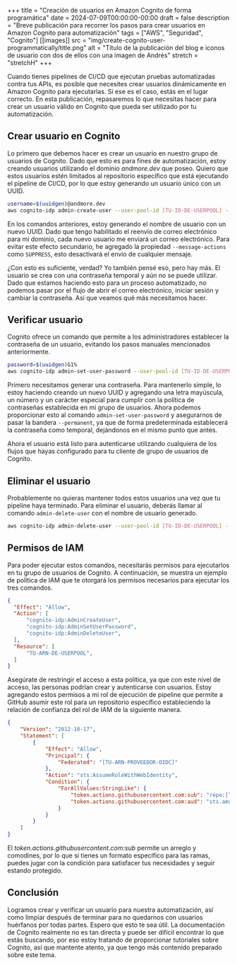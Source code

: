 +++
title = "Creación de usuarios en Amazon Cognito de forma programática"
date = 2024-07-09T00:00:00-00:00
draft = false
description = "Breve publicación para recorrer los pasos para crear usuarios en Amazon Cognito para automatización"
tags = ["AWS", "Seguridad", "Cognito"]
[[images]]
  src = "img/create-cognito-user-programmatically/title.png"
  alt = "Título de la publicación del blog e iconos de usuario con dos de ellos con una imagen de Andrés"
  stretch = "stretchH"
+++

Cuando tienes pipelines de CI/CD que ejecutan pruebas automatizadas contra tus APIs, es posible que necesites crear usuarios dinámicamente en Amazon Cognito para ejecutarlas. Si ese es el caso, estás en el lugar correcto. En esta publicación, repasaremos lo que necesitas hacer para crear un usuario válido en Cognito que pueda ser utilizado por tu automatización.

## Crear usuario en Cognito
Lo primero que debemos hacer es crear un usuario en nuestro grupo de usuarios de Cognito. Dado que esto es para fines de automatización, estoy creando usuarios utilizando el dominio *andmore.dev* que poseo. Quiero que estos usuarios estén limitados al repositorio específico que está ejecutando el pipeline de CI/CD, por lo que estoy generando un usuario único con un UUID.

```bash
username=$(uuidgen)@andmore.dev
aws cognito-idp admin-create-user --user-pool-id [TU-ID-DE-USERPOOL] --username $username --message-action SUPPRESS
```
En los comandos anteriores, estoy generando el nombre de usuario con un nuevo UUID. Dado que tengo habilitado el reenvío de correo electrónico para mi dominio, cada nuevo usuario me enviará un correo electrónico. Para evitar este efecto secundario, he agregado la propiedad `--message-actions` como `SUPPRESS`, esto desactivará el envío de cualquier mensaje.

¿Con esto es suficiente, verdad? Yo también pensé eso, pero hay más. El usuario se crea con una contraseña temporal y aún no se puede utilizar. Dado que estamos haciendo esto para un proceso automatizado, no podemos pasar por el flujo de abrir el correo electrónico, iniciar sesión y cambiar la contraseña. Así que veamos qué más necesitamos hacer.

## Verificar usuario
Cognito ofrece un comando que permite a los administradores establecer la contraseña de un usuario, evitando los pasos manuales mencionados anteriormente.

```bash
password=$(uuidgen)G1%
aws cognito-idp admin-set-user-password --user-pool-id [TU-ID-DE-USERPOOL] --username $username  --password $password --permanent
```
Primero necesitamos generar una contraseña. Para mantenerlo simple, lo estoy haciendo creando un nuevo UUID y agregando una letra mayúscula, un número y un carácter especial para cumplir con la política de contraseñas establecida en mi grupo de usuarios. Ahora podemos proporcionar esto al comando `admin-set-user-password` y asegurarnos de pasar la bandera `--permanent`, ya que de forma predeterminada establecerá la contraseña como temporal, dejándonos en el mismo punto que antes.

Ahora el usuario está listo para autenticarse utilizando cualquiera de los flujos que hayas configurado para tu cliente de grupo de usuarios de Cognito.

## Eliminar el usuario
Probablemente no quieras mantener todos estos usuarios una vez que tu pipeline haya terminado. Para eliminar el usuario, deberás llamar al comando `admin-delete-user` con el nombre de usuario generado.
```bash
aws cognito-idp admin-delete-user --user-pool-id [TU-ID-DE-USERPOOL] --username $username
```

## Permisos de IAM
Para poder ejecutar estos comandos, necesitarás permisos para ejecutarlos en tu grupo de usuarios de Cognito. A continuación, se muestra un ejemplo de política de IAM que te otorgará los permisos necesarios para ejecutar los tres comandos.
```json
{
  "Effect": "Allow",
  "Action": [
      "cognito-idp:AdminCreateUser",
      "cognito-idp:AdminSetUserPassword",
      "cognito-idp:AdminDeleteUser",
  ],
  "Resource": [
      "TU-ARN-DE-USERPOOL",
  ]
}
```

Asegúrate de restringir el acceso a esta política, ya que con este nivel de acceso, las personas podrían crear y autenticarse con usuarios. Estoy agregando estos permisos a mi rol de ejecución de pipeline que permite a GitHub asumir este rol para un repositorio específico estableciendo la relación de confianza del rol de IAM de la siguiente manera.

```json
{
    "Version": "2012-10-17",
    "Statement": [
        {
            "Effect": "Allow",
            "Principal": {
                "Federated": "[TU-ARN-PROVEEDOR-OIDC]"
            },
            "Action": "sts:AssumeRoleWithWebIdentity",
            "Condition": {
                "ForAllValues:StringLike": {
                    "token.actions.githubusercontent.com:sub": "repo:[TU-ORG]/[TU-REPOSITORIO]:ref:refs/heads/[RAMA-PERMITIDA]",
                    "token.actions.githubusercontent.com:aud": "sts.amazonaws.com"
                }
            }
        }
    ]
}
```

El *token.actions.githubusercontent.com:sub* permite un arreglo y comodines, por lo que si tienes un formato específico para las ramas, puedes jugar con la condición para satisfacer tus necesidades y seguir estando protegido.

## Conclusión
Logramos crear y verificar un usuario para nuestra automatización, así como limpiar después de terminar para no quedarnos con usuarios huérfanos por todas partes.
Espero que esto te sea útil. La documentación de Cognito realmente no es tan directa y puede ser difícil encontrar lo que estás buscando, por eso estoy tratando de proporcionar tutoriales sobre Cognito, así que mantente atento, ya que tengo más contenido preparado sobre este tema.